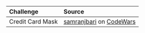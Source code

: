 | Challenge | Source |
|:--|:--|
| Credit Card Mask | [samranjbari](https://www.codewars.com/users/samranjbari) on [CodeWars](https://www.codewars.com/kata/5412509bd436bd33920011bc) |